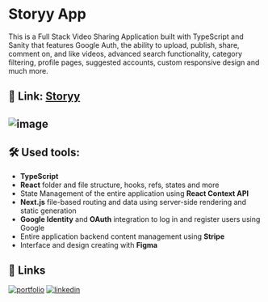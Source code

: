 
# Storyy App
This is a Full Stack Video Sharing Application built with TypeScript and Sanity that features Google Auth, the ability to upload, publish, share, comment on, and like videos, advanced search functionality, category filtering, profile pages, suggested accounts, custom responsive design and much more.

## 🔗 Link: [Storyy](https://storyy-rho.vercel.app)
## ![image](https://i.ibb.co/gThGBg4/image-2022-12-06-16-37-44.png)
## 🛠 Used tools:
* **TypeScript**
* **React** folder and file structure, hooks, refs, states and more
* State Management of the entire application using **React Context API**
* **Next.js** file-based routing and data using server-side rendering and static generation
* **Google Identity** and **OAuth** integration to log in and register users using Google
* Entire application backend content management using **Stripe**
* Interface and design creating with **Figma**



## 🔗 Links
[![portfolio](https://img.shields.io/badge/my_portfolio-000?style=for-the-badge&logo=ko-fi&logoColor=white)](https://katherineoelsner.com/)
[![linkedin](https://img.shields.io/badge/linkedin-0A66C2?style=for-the-badge&logo=linkedin&logoColor=white)](https://www.linkedin.com/)

